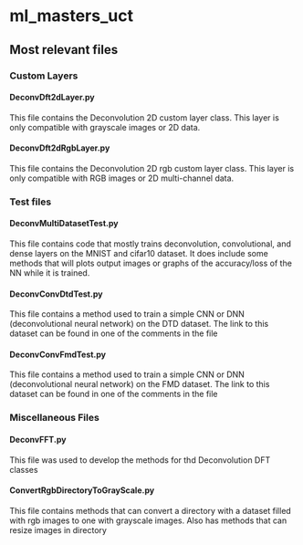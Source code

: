 # ml_masters_uct

## Most relevant files

### Custom Layers

#### DeconvDft2dLayer.py
This file contains the Deconvolution 2D custom layer class. This layer is only compatible with grayscale images or 2D data.

#### DeconvDft2dRgbLayer.py
This file contains the Deconvolution 2D rgb custom layer class. This layer is only compatible with RGB images or 2D multi-channel data. 

### Test files

#### DeconvMultiDatasetTest.py
This file contains code that mostly trains deconvolution, convolutional, and dense layers on the MNIST and cifar10 dataset. It does include some methods that will plots output images or graphs of the accuracy/loss of the NN while it is trained.

#### DeconvConvDtdTest.py
This file contains a method used to train a simple CNN or DNN (deconvolutional neural network) on the DTD dataset. The link to this dataset can be found in one of the comments in the file

#### DeconvConvFmdTest.py
This file contains a method used to train a simple CNN or DNN (deconvolutional neural network) on the FMD dataset. The link to this dataset can be found in one of the comments in the file

### Miscellaneous Files

#### DeconvFFT.py
This file was used to develop the methods for thd Deconvolution DFT classes

#### ConvertRgbDirectoryToGrayScale.py
This file contains methods that can convert a directory with a dataset filled with rgb images to one with grayscale images. Also has methods that can resize images in directory
